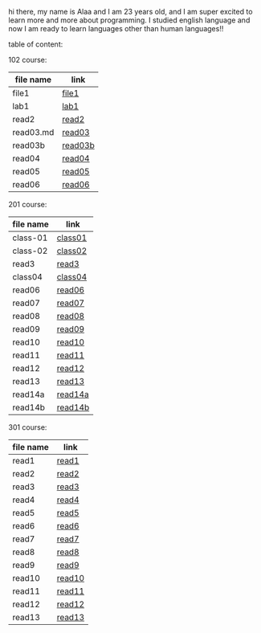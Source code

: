 hi there, my name is Alaa and I am 23 years old, and I am super excited to learn more and more about programming. I studied english language and now I am ready to learn languages other than human languages!! 

table of content:

102 course:

| file name      | link |
| ----------- | ----------- |
| file1      | [file1](102/file1.md)|
| lab1  | [lab1](102/lab1.md)       |
|read2| [read2](102/read2.md) |
|read03.md| [read03](102/read03.md) |
|read03b| [read03b](102/read03.md)|
|read04|[read04](102/read04.md) |
|read05|[read05](102/read05.md) |
|read06|[read06](102/read06.md) |

201 course:

| file name | link |
| ----------- | ----------- |
|class-01|[class01](201/class-01.md)|
|class-02|[class02](201/class-02.md)|
|read3|[read3](201/read3.md)|
|class04|[class04 ](201/class04.md)|
|read06|[read06 ](201/read06.md)|
|read07|[read07](201/read07.md)|
|read08|[read08](201/read08.md)| 
|read09|[read09](201/read09.md)|
|read10|[read10](201/read10.md)|
|read11|[read11](201/read11.md)|
|read12|[read12](201/read12.md)|
|read13|[read13](201/read13.md)|
|read14a|[read14a](201/read14a.md)|
|read14b|[read14b](201/read14b.md)|


301 course: 

| file name | link |
| ----------- | ----------- |
|read1|[read1](301/read1.md)|
|read2|[read2](301/read2.md)|
|read3|[read3](301/read3.md)|
|read4|[read4](301/read4.md)|
|read5|[read5](301/read5.md)|
|read6|[read6](301/read6.md)|
|read7|[read7](301/read7.md)|
|read8|[read8](301/read8.md)|
|read9|[read9](301/read9.md)|
|read10|[read10](301/read10.md)|
|read11|[read11](301/read11.md)|
|read12|[read12](301/read12.md)|
|read13|[read13](301/read13.md)|














